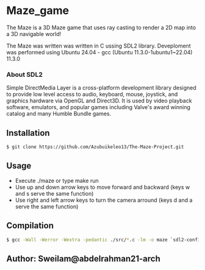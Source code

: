 # Maze_game

The Maze is a 3D Maze game that uses ray casting to render a 2D map into a 3D navigable world!

The Maze was written was written in C ussing SDL2 library. Deveploment was performed using Ubuntu 24.04 - gcc (Ubuntu 11.3.0-1ubuntu1~22.04) 11.3.0

### About SDL2 

Simple DirectMedia Layer is a cross-platform development library designed to provide low level access to audio, keyboard, mouse, joystick, and graphics hardware via OpenGL and Direct3D. It is used by video playback software, emulators, and popular games including Valve's award winning catalog and many Humble Bundle games.

## Installation 
```sh
$ git clone https://github.com/Azubuikeleo13/The-Maze-Project.git
```
## Usage 
* Execute ./maze or type make run 
* Use up and down arrow keys to move forward and backward (keys w and s serve the same function)
* Use right and left arrow keys to turn the camera arround (keys d and a serve the same function)

## Compilation
```sh
$ gcc -Wall -Werror -Wextra -pedantic ./src/*.c -lm -o maze `sdl2-config --cflags` `sdl2-config --libs`;
```
## Author: Sweilam@abdelrahman21-arch
